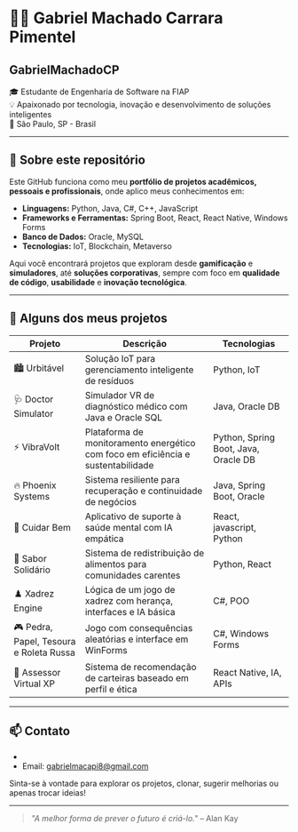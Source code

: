 # 👨‍💻 Gabriel Machado Carrara Pimentel
## GabrielMachadoCP

🎓 Estudante de Engenharia de Software na FIAP  
💡 Apaixonado por tecnologia, inovação e desenvolvimento de soluções inteligentes  
📍 São Paulo, SP - Brasil

---

## 📂 Sobre este repositório

Este GitHub funciona como meu **portfólio de projetos acadêmicos, pessoais e profissionais**, onde aplico meus conhecimentos em:

- **Linguagens:** Python, Java, C#, C++, JavaScript  
- **Frameworks e Ferramentas:** Spring Boot, React, React Native, Windows Forms  
- **Banco de Dados:** Oracle, MySQL  
- **Tecnologias:** IoT, Blockchain, Metaverso 

Aqui você encontrará projetos que exploram desde **gamificação** e **simuladores**, até **soluções corporativas**, sempre com foco em **qualidade de código**, **usabilidade** e **inovação tecnológica**.

---

## 🚀 Alguns dos meus projetos

| Projeto | Descrição | Tecnologias |
|--------|-----------|-------------|
| 🏙️ Urbitável | Solução IoT para gerenciamento inteligente de resíduos | Python, IoT|
| 🩺 Doctor Simulator | Simulador VR de diagnóstico médico com Java e Oracle SQL | Java, Oracle DB |
| ⚡ VibraVolt | Plataforma de monitoramento energético com foco em eficiência e sustentabilidade | Python, Spring Boot, Java, Oracle DB|
| 🔥 Phoenix Systems | Sistema resiliente para recuperação e continuidade de negócios | Java, Spring Boot, Oracle |
| 🧠 Cuidar Bem | Aplicativo de suporte à saúde mental com IA empática | React, javascript, Python|
| 🍲 Sabor Solidário | Sistema de redistribuição de alimentos para comunidades carentes | Python, React |
| ♟️ Xadrez Engine | Lógica de um jogo de xadrez com herança, interfaces e IA básica | C#, POO |
| 🎮 Pedra, Papel, Tesoura e Roleta Russa | Jogo com consequências aleatórias e interface em WinForms | C#, Windows Forms |
| 💼 Assessor Virtual XP | Sistema de recomendação de carteiras baseado em perfil e ética | React Native, IA, APIs |

---

## 📫 Contato

- [LinkedIn]: ([https://www.linkedin.com/in/seu-perfil](https://www.linkedin.com/in/gabriel-machado-carrara-pimentel-590753239/))  
- Email: gabrielmacapi8@gmail.com

Sinta-se à vontade para explorar os projetos, clonar, sugerir melhorias ou apenas trocar ideias!

---

> _"A melhor forma de prever o futuro é criá-lo."_ – Alan Kay

